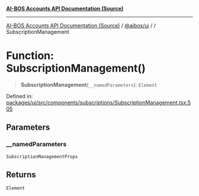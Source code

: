 [**AI-BOS Accounts API Documentation (Source)**](../../../README.md)

***

[AI-BOS Accounts API Documentation (Source)](../../../README.md) / [@aibos/ui](../README.md) / [](../README.md) / SubscriptionManagement

# Function: SubscriptionManagement()

> **SubscriptionManagement**(`__namedParameters`): `Element`

Defined in: [packages/ui/src/components/subscriptions/SubscriptionManagement.tsx:505](https://github.com/pohlai88/accounts/blob/48103fb36d28b2b9bfb33472b6de2f719773cde9/packages/ui/src/components/subscriptions/SubscriptionManagement.tsx#L505)

## Parameters

### \_\_namedParameters

`SubscriptionManagementProps`

## Returns

`Element`
